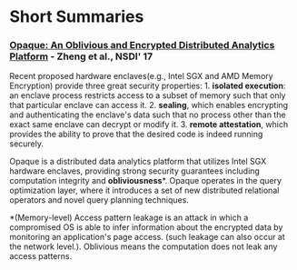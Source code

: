 # Short Summaries

### [Opaque: An Oblivious and Encrypted Distributed Analytics Platform](https://people.eecs.berkeley.edu/~wzheng/opaque.pdf) - Zheng et al., NSDI' 17

Recent proposed hardware enclaves\(e.g., Intel SGX and AMD Memory Encryption\) provide three great security properties: 1. **isolated execution**: an enclave process restricts access to a subset of memory such that only that particular enclave can access it. 2. **sealing**, which enables encrypting and authenticating the enclave's data such that no process other than the exact same enclave can decrypt or modify it. 3. **remote attestation**, which provides the ability to prove that the desired code is indeed running securely. 

Opaque is a distributed data analytics platform that utilizes Intel SGX hardware enclaves, providing strong security guarantees including computation integrity and **obliviousness**\*. Opaque operates in the query optimization layer, where it introduces a set of new distributed relational operators and novel query planning techniques.

\*\(Memory-level\) Access pattern leakage is an attack in which a compromised OS is able to infer information about the encrypted data by monitoring an application's page access. \(such leakage can also occur at the network level.\). Oblivious means the computation does not leak any access patterns.







